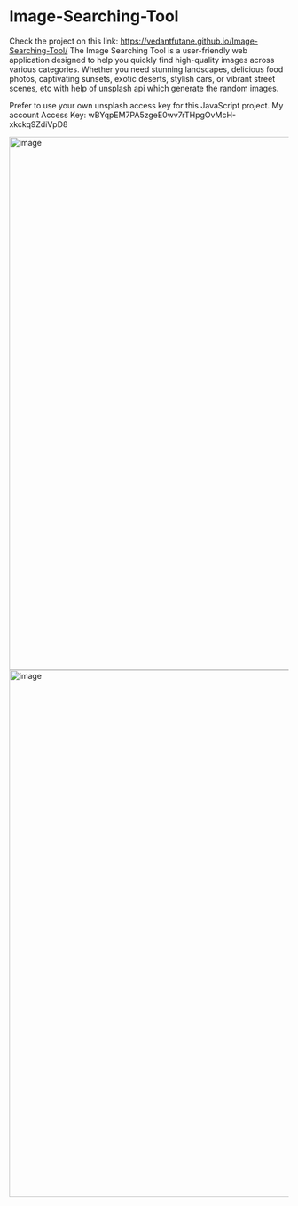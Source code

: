 # Image-Searching-Tool
Check the project on this link: https://vedantfutane.github.io/Image-Searching-Tool/
The Image Searching Tool is a user-friendly web application designed to help you quickly find high-quality images across various categories. Whether you need stunning landscapes, delicious food photos, captivating sunsets, exotic deserts, stylish cars, or vibrant street scenes, etc with help of unsplash api which generate the random images.

Prefer to use your own unsplash access key for this JavaScript project.
My account Access Key: wBYqpEM7PA5zgeE0wv7rTHpgOvMcH-xkckq9ZdiVpD8

<img width="960" alt="image" src="https://github.com/vedantfutane/Image-Searching-Tool/assets/104979458/120151b6-51e9-4e3f-8bd2-92c95f06a1f2">
<img width="949" alt="image" src="https://github.com/vedantfutane/Image-Searching-Tool/assets/104979458/f1118157-38bb-4943-a352-66ef9bd096b5">
